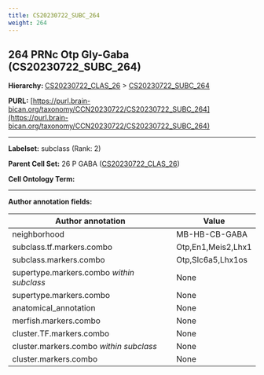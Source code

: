 ```yaml
---
title: CS20230722_SUBC_264
weight: 264
---
```

## 264 PRNc Otp Gly-Gaba (CS20230722_SUBC_264)
<b>Hierarchy: </b>
[CS20230722_CLAS_26](../CS20230722_CLAS_26) >
[CS20230722_SUBC_264](../CS20230722_SUBC_264)

**PURL:** [https://purl.brain-bican.org/taxonomy/CCN20230722/CS20230722_SUBC_264](https://purl.brain-bican.org/taxonomy/CCN20230722/CS20230722_SUBC_264)

---


**Labelset:** subclass (Rank: 2)

**Parent Cell Set:** 26 P GABA ([CS20230722_CLAS_26](../CS20230722_CLAS_26))



**Cell Ontology Term:** 

[MARKER GENES.]: #


---

[TRANSFERRED ANNOTATIONS.]: #


[AUTHOR ANNOTATION FIELDS.]: #


**Author annotation fields:**

| Author annotation | Value |
|-------------------|-------|
|neighborhood|MB-HB-CB-GABA|
|subclass.tf.markers.combo|Otp,En1,Meis2,Lhx1|
|subclass.markers.combo|Otp,Slc6a5,Lhx1os|
|supertype.markers.combo _within subclass_|None|
|supertype.markers.combo|None|
|anatomical_annotation|None|
|merfish.markers.combo|None|
|cluster.TF.markers.combo|None|
|cluster.markers.combo _within subclass_|None|
|cluster.markers.combo|None|
